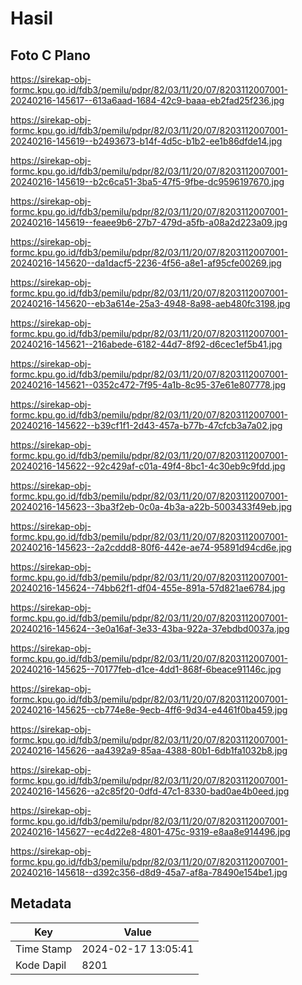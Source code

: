 # Hasil

## Foto C Plano

https://sirekap-obj-formc.kpu.go.id/fdb3/pemilu/pdpr/82/03/11/20/07/8203112007001-20240216-145617--613a6aad-1684-42c9-baaa-eb2fad25f236.jpg

https://sirekap-obj-formc.kpu.go.id/fdb3/pemilu/pdpr/82/03/11/20/07/8203112007001-20240216-145619--b2493673-b14f-4d5c-b1b2-ee1b86dfde14.jpg

https://sirekap-obj-formc.kpu.go.id/fdb3/pemilu/pdpr/82/03/11/20/07/8203112007001-20240216-145619--b2c6ca51-3ba5-47f5-9fbe-dc9596197670.jpg

https://sirekap-obj-formc.kpu.go.id/fdb3/pemilu/pdpr/82/03/11/20/07/8203112007001-20240216-145619--feaee9b6-27b7-479d-a5fb-a08a2d223a09.jpg

https://sirekap-obj-formc.kpu.go.id/fdb3/pemilu/pdpr/82/03/11/20/07/8203112007001-20240216-145620--da1dacf5-2236-4f56-a8e1-af95cfe00269.jpg

https://sirekap-obj-formc.kpu.go.id/fdb3/pemilu/pdpr/82/03/11/20/07/8203112007001-20240216-145620--eb3a614e-25a3-4948-8a98-aeb480fc3198.jpg

https://sirekap-obj-formc.kpu.go.id/fdb3/pemilu/pdpr/82/03/11/20/07/8203112007001-20240216-145621--216abede-6182-44d7-8f92-d6cec1ef5b41.jpg

https://sirekap-obj-formc.kpu.go.id/fdb3/pemilu/pdpr/82/03/11/20/07/8203112007001-20240216-145621--0352c472-7f95-4a1b-8c95-37e61e807778.jpg

https://sirekap-obj-formc.kpu.go.id/fdb3/pemilu/pdpr/82/03/11/20/07/8203112007001-20240216-145622--b39cf1f1-2d43-457a-b77b-47cfcb3a7a02.jpg

https://sirekap-obj-formc.kpu.go.id/fdb3/pemilu/pdpr/82/03/11/20/07/8203112007001-20240216-145622--92c429af-c01a-49f4-8bc1-4c30eb9c9fdd.jpg

https://sirekap-obj-formc.kpu.go.id/fdb3/pemilu/pdpr/82/03/11/20/07/8203112007001-20240216-145623--3ba3f2eb-0c0a-4b3a-a22b-5003433f49eb.jpg

https://sirekap-obj-formc.kpu.go.id/fdb3/pemilu/pdpr/82/03/11/20/07/8203112007001-20240216-145623--2a2cddd8-80f6-442e-ae74-95891d94cd6e.jpg

https://sirekap-obj-formc.kpu.go.id/fdb3/pemilu/pdpr/82/03/11/20/07/8203112007001-20240216-145624--74bb62f1-df04-455e-891a-57d821ae6784.jpg

https://sirekap-obj-formc.kpu.go.id/fdb3/pemilu/pdpr/82/03/11/20/07/8203112007001-20240216-145624--3e0a16af-3e33-43ba-922a-37ebdbd0037a.jpg

https://sirekap-obj-formc.kpu.go.id/fdb3/pemilu/pdpr/82/03/11/20/07/8203112007001-20240216-145625--70177feb-d1ce-4dd1-868f-6beace91146c.jpg

https://sirekap-obj-formc.kpu.go.id/fdb3/pemilu/pdpr/82/03/11/20/07/8203112007001-20240216-145625--cb774e8e-9ecb-4ff6-9d34-e4461f0ba459.jpg

https://sirekap-obj-formc.kpu.go.id/fdb3/pemilu/pdpr/82/03/11/20/07/8203112007001-20240216-145626--aa4392a9-85aa-4388-80b1-6db1fa1032b8.jpg

https://sirekap-obj-formc.kpu.go.id/fdb3/pemilu/pdpr/82/03/11/20/07/8203112007001-20240216-145626--a2c85f20-0dfd-47c1-8330-bad0ae4b0eed.jpg

https://sirekap-obj-formc.kpu.go.id/fdb3/pemilu/pdpr/82/03/11/20/07/8203112007001-20240216-145627--ec4d22e8-4801-475c-9319-e8aa8e914496.jpg

https://sirekap-obj-formc.kpu.go.id/fdb3/pemilu/pdpr/82/03/11/20/07/8203112007001-20240216-145618--d392c356-d8d9-45a7-af8a-78490e154be1.jpg


## Metadata

| Key        | Value               |
| ---------- | ------------------- |
| Time Stamp | 2024-02-17 13:05:41 |
| Kode Dapil | 8201                |



